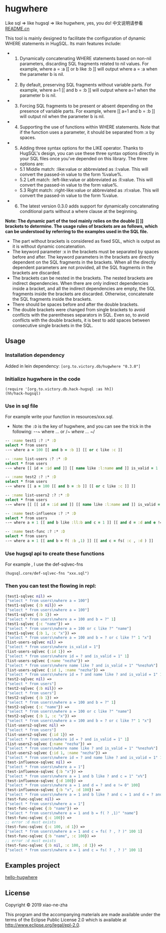 # hugwhere
 Like sql => like hugsql => like hugwhere, yes, you do!
中文说明请参看 [README.cn](https://github.com/xiao-ne-zha/hugwhere/blob/master/README.cn.md)

This tool is mainly designed to facilitate the configuration of dynamic WHERE statements in HugSQL. Its main features include:

* 1. Dynamically concatenating WHERE statements based on non-nil parameters, discarding SQL fragments related to nil values. For example, where a = :a [[ or b like :b ]] will output where a = :a when the parameter b is nil.
* 2. By default, preserving SQL fragments without variable parts. For example, where a=1 [[ and b = :b ]] will output where a=1 when the parameter b is nil.
* 3. Forcing SQL fragments to be present or absent depending on the presence of variable parts. For example, where [[ a=1 and b = :b ]] will output nil when the parameter b is nil.
* 4. Supporting the use of functions within WHERE statements. Note that if the function uses a parameter, it should be separated from :x by spaces.
* 5. Adding three syntax options for the LIKE operator. Thanks to HugSQL's design, you can use these three syntax options directly in your SQL files once you've depended on this library. The three options are:
   *  5.1 Middle match: :like:value or abbreviated as :l:value. This will convert the passed-in value to the form %value%.
   *  5.2 Left match: :left-like:value or abbreviated as :ll:value. This will convert the passed-in value to the form value%.
   *  5.3 Right match: :right-like:value or abbreviated as :rl:value. This will convert the passed-in value to the form %value.
* 6. The latest version 0.3.0 adds support for dynamically concatenating conditional parts without a where clause at the beginning.

**Note: The dynamic part of the tool mainly relies on the double [[ ]] brackets to determine. The usage rules of brackets are as follows, which can be understood by referring to the examples used in the SQL file.**
* The part without brackets is considered as fixed SQL, which is output as it is without dynamic concatenation.
* The keyword parameter :x in the brackets must be separated by spaces before and after. The keyword parameters in the brackets are directly dependent on the SQL fragments in the brackets. When all the directly dependent parameters are not provided, all the SQL fragments in the brackets are discarded.
* The brackets can be nested in the brackets. The nested brackets are indirect dependencies. When there are only indirect dependencies inside a bracket, and all the indirect dependencies are empty, the SQL fragments inside the brackets are discarded. Otherwise, concatenate the SQL fragments inside the brackets.
* There should be spaces before and after the double brackets.
* The double brackets were changed from single brackets to avoid conflicts with the parentheses separators in SQL. Even so, to avoid conflicts with the double brackets, it is best to add spaces between consecutive single brackets in the SQL.

## Usage

### Installation dependency

Added in lein dependency:
`[org.to.victory.db/hugwhere "0.3.0"]`

### Initialize hugwhere in the code

    (require '[org.to.victory.db.hack-hugsql :as hh])
    (hh/hack-hugsql)

### Use in sql file
For example write your function in resources/xxx.sql.
  * Note: the `:D` is the key of hugwhere, and you can see the trick in the following: --~ where ... or /*~ where ... ~*/

```clojure
-- :name test1 :? :* :D
select * from users
--~ where a = 100 [[ and b = :b ]] [[ or c like :c ]]

-- :name list-users :? :* :D
select * from users
--~ where [[ id = :id and ]] [[ name like :l:name and ]] is_valid = 1

-- :name test2 :? :* :D
select * from users
--~ where [[ a = 100 [[ and b = :b ]] [[ or c like :c ]] ]]

-- :name list-users2 :? :* :D
select * from users
--~ where [[ [[ id = :id and ]] [[ name like :l:name and ]] is_valid = 1 ]]

-- :name test-influence :? :* :D
select * from users
--~ where a = 1 [[ and b like :ll:b and c = 1 ]] [[ and d = :d and e != 0 ]]

-- :name test-func :? :* :D
select * from users
--~ where a = 1 [[ and b = f( :b ,1) ]] [[ and c = fs( :c , :d ) ]]
```

### Use hugsql api to create these functions
For example , I use the def-sqlvec-fns

    (hugsql.core/def-sqlvec-fns "xxx.sql")

### Then you can test the flowing in repl:

```clojure
(test1-sqlvec nil) =>
["select * from users\nwhere a = 100"]
(test1-sqlvec {:b nil}) =>
["select * from users\nwhere a = 100"]
(test1-sqlvec {:b 1}) =>
["select * from users\nwhere a = 100 and b = ?" 1]
(test1-sqlvec {:c "name"}) =>
["select * from users\nwhere a = 100 or c like ?" "name"]
(test1-sqlvec {:b 1, :c "x"}) =>
["select * from users\nwhere a = 100 and b = ? or c like ?" 1 "x"]
(list-users-sqlvec nil) =>
["select * from users\nwhere is_valid = 1"]
(list-users-sqlvec {:id 1}) =>
["select * from users\nwhere id = ? and is_valid = 1" 1]
(list-users-sqlvec {:name "nezha"}) =>
["select * from users\nwhere name like ? and is_valid = 1" "%nezha%"]
(list-users-sqlvec {:id 1, :name "nezha"}) =>
["select * from users\nwhere id = ? and name like ? and is_valid = 1" 1 "%nezha%"]
(test2-sqlvec nil) =>
["select * from users"]
(test2-sqlvec {:b nil}) =>
["select * from users"]
(test2-sqlvec {:b 1}) =>
["select * from users\nwhere a = 100 and b = ?" 1]
(test2-sqlvec {:c "name"}) =>
["select * from users\nwhere a = 100 or c like ?" "name"]
(test2-sqlvec {:b 1, :c "x"}) =>
["select * from users\nwhere a = 100 and b = ? or c like ?" 1 "x"]
(list-users2-sqlvec nil) =>
["select * from users"]
(list-users2-sqlvec {:id 1}) =>
["select * from users\nwhere id = ? and is_valid = 1" 1]
(list-users2-sqlvec {:name "nezha"}) =>
["select * from users\nwhere name like ? and is_valid = 1" "%nezha%"]
(list-users2-sqlvec {:id 1, :name "nezha"}) =>
["select * from users\nwhere id = ? and name like ? and is_valid = 1" 1 "%nezha%"]
(test-influence-sqlvec nil) =>
["select * from users\nwhere a = 1"]
(test-influence-sqlvec {:b "x"}) =>
["select * from users\nwhere a = 1 and b like ? and c = 1" "x%"]
(test-influence-sqlvec {:d 100}) =>
["select * from users\nwhere a = 1 and d = ? and e != 0" 100]
(test-influence-sqlvec {:b "x", :d 100}) =>
["select * from users\nwhere a = 1 and b like ? and c = 1 and d = ? and e != 0" "x%" 100]
(test-func-sqlvec nil) =>
["select * from users\nwhere a = 1"]
(test-func-sqlvec {:b "name"}) =>
["select * from users\nwhere a = 1 and b = f( ? ,1)" "name"]
(test-func-sqlvec {:c 100}) =>
;; error :d must exists
(test-func-sqlvec {:c 100, :d 1}) =>
["select * from users\nwhere a = 1 and c = fs( ? , ? )" 100 1]
(test-func-sqlvec {:b "name", :c 100}) =>
;; error :d must exists
(test-func-sqlvec {:b nil, :c 100, :d 1}) =>
["select * from users\nwhere a = 1 and c = fs( ? , ? )" 100 1]
```


## Examples project

[hello-hugwhere](https://github.com/xiao-ne-zha/hugwhere/tree/master/examples/hello-hugwhere)

## License

Copyright © 2019 xiao-ne-zha

This program and the accompanying materials are made available under the
terms of the Eclipse Public License 2.0 which is available at
http://www.eclipse.org/legal/epl-2.0.

